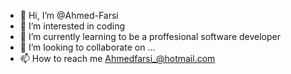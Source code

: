 - 👋 Hi, I’m @Ahmed-Farsi
- 👀 I’m interested in coding
- 🌱 I’m currently learning to be a proffesional software developer
- 💞️ I’m looking to collaborate on ...
- 📫 How to reach me Ahmedfarsi_@hotmail.com

<!---
Ahmed-Farsi/Ahmed-Farsi is a ✨ special ✨ repository because its `README.md` (this file) appears on your GitHub profile.
You can click the Preview link to take a look at your changes.
--->

